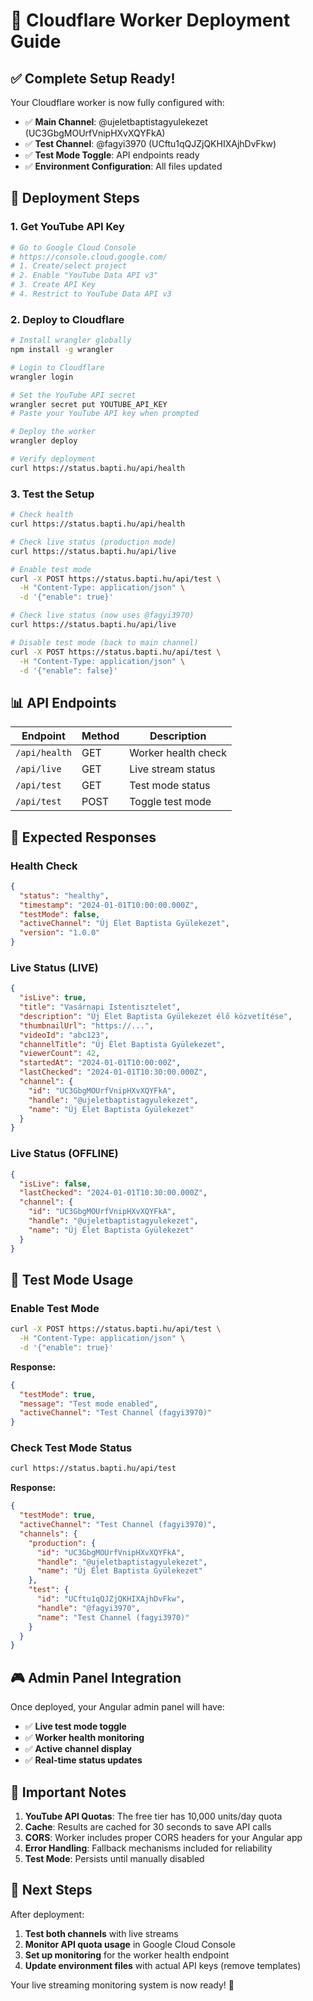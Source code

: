 # 🚀 Cloudflare Worker Deployment Guide

## ✅ **Complete Setup Ready!**

Your Cloudflare worker is now fully configured with:
- ✅ **Main Channel**: @ujeletbaptistagyulekezet (UC3GbgMOUrfVnipHXvXQYFkA)  
- ✅ **Test Channel**: @fagyi3970 (UCftu1qQJZjQKHIXAjhDvFkw)
- ✅ **Test Mode Toggle**: API endpoints ready
- ✅ **Environment Configuration**: All files updated

## 🔧 **Deployment Steps**

### 1. **Get YouTube API Key**
```bash
# Go to Google Cloud Console
# https://console.cloud.google.com/
# 1. Create/select project
# 2. Enable "YouTube Data API v3"
# 3. Create API Key
# 4. Restrict to YouTube Data API v3
```

### 2. **Deploy to Cloudflare**
```bash
# Install wrangler globally
npm install -g wrangler

# Login to Cloudflare
wrangler login

# Set the YouTube API secret
wrangler secret put YOUTUBE_API_KEY
# Paste your YouTube API key when prompted

# Deploy the worker
wrangler deploy

# Verify deployment
curl https://status.bapti.hu/api/health
```

### 3. **Test the Setup**
```bash
# Check health
curl https://status.bapti.hu/api/health

# Check live status (production mode)
curl https://status.bapti.hu/api/live

# Enable test mode
curl -X POST https://status.bapti.hu/api/test \
  -H "Content-Type: application/json" \
  -d '{"enable": true}'

# Check live status (now uses @fagyi3970)
curl https://status.bapti.hu/api/live

# Disable test mode (back to main channel)
curl -X POST https://status.bapti.hu/api/test \
  -H "Content-Type: application/json" \
  -d '{"enable": false}'
```

## 📊 **API Endpoints**

| Endpoint | Method | Description |
|----------|--------|-------------|
| `/api/health` | GET | Worker health check |
| `/api/live` | GET | Live stream status |
| `/api/test` | GET | Test mode status |
| `/api/test` | POST | Toggle test mode |

## 🎯 **Expected Responses**

### Health Check
```json
{
  "status": "healthy",
  "timestamp": "2024-01-01T10:00:00.000Z",
  "testMode": false,
  "activeChannel": "Új Élet Baptista Gyülekezet",
  "version": "1.0.0"
}
```

### Live Status (LIVE)
```json
{
  "isLive": true,
  "title": "Vasárnapi Istentisztelet",
  "description": "Új Élet Baptista Gyülekezet élő közvetítése",
  "thumbnailUrl": "https://...",
  "videoId": "abc123",
  "channelTitle": "Új Élet Baptista Gyülekezet",
  "viewerCount": 42,
  "startedAt": "2024-01-01T10:00:00Z",
  "lastChecked": "2024-01-01T10:30:00.000Z",
  "channel": {
    "id": "UC3GbgMOUrfVnipHXvXQYFkA",
    "handle": "@ujeletbaptistagyulekezet",
    "name": "Új Élet Baptista Gyülekezet"
  }
}
```

### Live Status (OFFLINE)
```json
{
  "isLive": false,
  "lastChecked": "2024-01-01T10:30:00.000Z",
  "channel": {
    "id": "UC3GbgMOUrfVnipHXvXQYFkA",
    "handle": "@ujeletbaptistagyulekezet",
    "name": "Új Élet Baptista Gyülekezet"
  }
}
```

## 🧪 **Test Mode Usage**

### Enable Test Mode
```bash
curl -X POST https://status.bapti.hu/api/test \
  -H "Content-Type: application/json" \
  -d '{"enable": true}'
```

**Response:**
```json
{
  "testMode": true,
  "message": "Test mode enabled",
  "activeChannel": "Test Channel (fagyi3970)"
}
```

### Check Test Mode Status
```bash
curl https://status.bapti.hu/api/test
```

**Response:**
```json
{
  "testMode": true,
  "activeChannel": "Test Channel (fagyi3970)",
  "channels": {
    "production": {
      "id": "UC3GbgMOUrfVnipHXvXQYFkA",
      "handle": "@ujeletbaptistagyulekezet",
      "name": "Új Élet Baptista Gyülekezet"
    },
    "test": {
      "id": "UCftu1qQJZjQKHIXAjhDvFkw",
      "handle": "@fagyi3970",
      "name": "Test Channel (fagyi3970)"
    }
  }
}
```

## 🎮 **Admin Panel Integration**

Once deployed, your Angular admin panel will have:
- ✅ **Live test mode toggle**
- ✅ **Worker health monitoring**  
- ✅ **Active channel display**
- ✅ **Real-time status updates**

## 🚨 **Important Notes**

1. **YouTube API Quotas**: The free tier has 10,000 units/day quota
2. **Cache**: Results are cached for 30 seconds to save API calls
3. **CORS**: Worker includes proper CORS headers for your Angular app
4. **Error Handling**: Fallback mechanisms included for reliability
5. **Test Mode**: Persists until manually disabled

## 📝 **Next Steps**

After deployment:
1. **Test both channels** with live streams
2. **Monitor API quota usage** in Google Cloud Console
3. **Set up monitoring** for the worker health endpoint
4. **Update environment files** with actual API keys (remove templates)

Your live streaming monitoring system is now ready! 🎉 